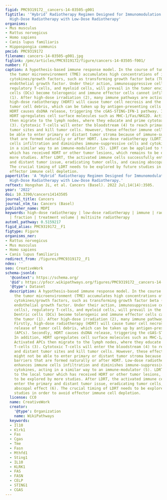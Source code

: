 ```yaml
---
figid: PMC9319172__cancers-14-03505-g001
figtitle: '‘Hybrid’ Radiotherapy Regimen Designed for Immunomodulation: Combining
  High-Dose Radiotherapy with Low-Dose Radiotherapy'
organisms:
- Mus musculus
- Rattus norvegicus
- Homo sapiens
- Canis lupus familiaris
- Hippospongia communis
pmcid: PMC9319172
filename: cancers-14-03505-g001.jpg
figlink: /pmc/articles/PMC9319172/figure/cancers-14-03505-f001/
number: F1
caption: A hypothesis-based immune response model. In the course of tumor growth,
  the tumor microenvironment (TME) accumulates high concentrations of immune-suppressive
  cytokines/growth factors, such as transforming growth factor beta (TGFβ) and vascular
  endothelial growth factor. Under their action, immunosuppressive cells (black cells),
  regulatory T-cells, and myeloid cells, will prevail in the tumor environment. Dentric
  cells (DCs) become tolerogenic and immune effector cells cannot infiltrate the tumor
  (1). After high-dose irradiation (2), many immune pathways are activated. Firstly,
  high-dose radiotherapy (HDRT) will cause tumor cell necrosis and the release of
  tumor cell debris, which can be taken up by antigen-presenting cells (APCs). Secondly,
  HDRT causes dsDNA release, triggering the cGAS-STING-IFN-1 pathway. In addition,
  HDRT upregulates cell surface molecules such as MHC-1/Fas/NKG2D. Activated APCs
  then migrate to the lymph nodes, where they educate and prime cytotoxic T-cells
  (3). Cytotoxic T-cells will enter the bloodstream (4) to reach primary and distant
  tumor sites and kill tumor cells. However, these effector immune cells might not
  be able to enter primary or distant tumor stroma because of immune-suppressive barriers
  that are formed naturally or after HDRT. Low-dose radiotherapy (LDRT) enhances immune
  cells infiltration and diminishes immune-suppressive cells and cytokines, acting
  in a similar way to an immune-modulator (5). LDRT can be applied to the local tumor
  which has received HDRT or other tumor lesions, which remains to be explored by
  more studies. After LDRT, the activated immune cells successfully enter the primary
  and distant tumor issue, eradicating tumor cells, and causing abscopal effect (6).
  The crucial timing of LDRT needs to be explored by future studies in order to avoid
  effector immune cell depletion.
papertitle: 'A ‘Hybrid’ Radiotherapy Regimen Designed for Immunomodulation: Combining
  High-Dose Radiotherapy with Low-Dose Radiotherapy.'
reftext: Hongshan Ji, et al. Cancers (Basel). 2022 Jul;14(14):3505.
year: '2022'
doi: 10.3390/cancers14143505
journal_title: Cancers
journal_nlm_ta: Cancers (Basel)
publisher_name: MDPI
keywords: high-dose radiotherapy | low-dose radiotherapy | immune | radiotherapy dose
  | fraction | treatment volume | multisite radiotherapy
automl_pathway: 0.5159217
figid_alias: PMC9319172__F1
figtype: Figure
organisms_ner:
- Rattus norvegicus
- Mus musculus
- Homo sapiens
- Canis lupus familiaris
redirect_from: /figures/PMC9319172__F1
ndex: ''
seo: CreativeWork
schema-jsonld:
  '@context': https://schema.org/
  '@id': https://pfocr.wikipathways.org/figures/PMC9319172__cancers-14-03505-g001.html
  '@type': Dataset
  description: A hypothesis-based immune response model. In the course of tumor growth,
    the tumor microenvironment (TME) accumulates high concentrations of immune-suppressive
    cytokines/growth factors, such as transforming growth factor beta (TGFβ) and vascular
    endothelial growth factor. Under their action, immunosuppressive cells (black
    cells), regulatory T-cells, and myeloid cells, will prevail in the tumor environment.
    Dentric cells (DCs) become tolerogenic and immune effector cells cannot infiltrate
    the tumor (1). After high-dose irradiation (2), many immune pathways are activated.
    Firstly, high-dose radiotherapy (HDRT) will cause tumor cell necrosis and the
    release of tumor cell debris, which can be taken up by antigen-presenting cells
    (APCs). Secondly, HDRT causes dsDNA release, triggering the cGAS-STING-IFN-1 pathway.
    In addition, HDRT upregulates cell surface molecules such as MHC-1/Fas/NKG2D.
    Activated APCs then migrate to the lymph nodes, where they educate and prime cytotoxic
    T-cells (3). Cytotoxic T-cells will enter the bloodstream (4) to reach primary
    and distant tumor sites and kill tumor cells. However, these effector immune cells
    might not be able to enter primary or distant tumor stroma because of immune-suppressive
    barriers that are formed naturally or after HDRT. Low-dose radiotherapy (LDRT)
    enhances immune cells infiltration and diminishes immune-suppressive cells and
    cytokines, acting in a similar way to an immune-modulator (5). LDRT can be applied
    to the local tumor which has received HDRT or other tumor lesions, which remains
    to be explored by more studies. After LDRT, the activated immune cells successfully
    enter the primary and distant tumor issue, eradicating tumor cells, and causing
    abscopal effect (6). The crucial timing of LDRT needs to be explored by future
    studies in order to avoid effector immune cell depletion.
  license: CC0
  name: CreativeWork
  creator:
    '@type': Organization
    name: WikiPathways
  keywords:
  - Il10
  - Klrk1
  - Fas
  - Cgas
  - Tme
  - Fasn
  - Mthfd1
  - Sting1
  - IL10
  - KLRK1
  - FAS
  - FASN
  - CELP
  - STING1
  - CGAS
---
```

